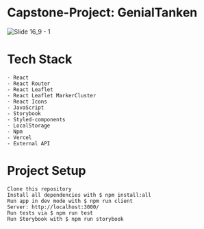 # Capstone-Project: GenialTanken
![Slide 16_9 - 1](https://user-images.githubusercontent.com/100355993/169349881-87f8f76e-f312-41c2-af8a-530c0e54e0a7.jpeg)


# Tech Stack

    - React
    - React Router
    - React Leaflet
    - React Leaflet MarkerCluster
    - React Icons
    - JavaScript
    - Storybook
    - Styled-components
    - LocalStorage
    - Npm
    - Vercel
    - External API

# Project Setup

    Clone this repository
    Install all dependencies with $ npm install:all
    Run app in dev mode with $ npm run client
    Server: http://localhost:3000/
    Run tests via $ npm run test
    Run Storybook with $ npm run storybook
